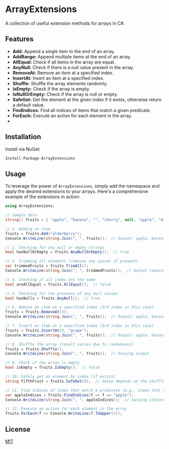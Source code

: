 # ArrayExtensions

A collection of useful extension methods for arrays in C#. 

## Features

- **Add:** Append a single item to the end of an array.
- **AddRange:** Append multiple items at the end of an array.
- **AllEqual:** Check if all items in the array are equal.
- **AnyNull:** Check if there is a null value present in the array.
- **RemoveAt:** Remove an item at a specified index.
- **InsertAt:** Insert an item at a specified index.
- **Shuffle:** Shuffle the array elements randomly.
- **IsEmpty:** Check if the array is empty.
- **IsNullOrEmpty:** Check if the array is null or empty.
- **SafeGet:** Get the element at the given index if it exists, otherwise return a default value.
- **FindIndices:** Find all indices of items that match a given predicate.
- **ForEach:** Execute an action for each element in the array.
- 
## Installation

Install via NuGet:

```bash
Install-Package ArrayExtensions
```

## Usage

To leverage the power of `ArrayExtensions`, simply add the namespace and apply the desired extensions to your arrays. Here's a comprehensive example of the extensions in action:

```csharp
using ArrayExtensions;

// Sample data
string[] fruits = { "apple", "banana", "", "cherry", null, "apple", "date" };

// 1. Adding an item
fruits = fruits.Add("elderberry");
Console.WriteLine(string.Join(", ", fruits));  // Output: apple, banana, , cherry, , apple, date, elderberry

// 2. Checking for any null or empty strings
bool hasNullOrEmpty = fruits.AnyNullOrEmpty();  // true

// 3. Trimming all elements (removes any spaces if present)
var trimmedFruits = fruits.TrimAll();
Console.WriteLine(string.Join(", ", trimmedFruits));  // Output remains same as no fruits had extra spaces

// 4. Checking if all items are the same
bool areAllEqual = fruits.AllEqual();  // false

// 5. Checking for the presence of any null values
bool hasNulls = fruits.AnyNull();  // true

// 6. Remove an item at a specified index (3rd index in this case)
fruits = fruits.RemoveAt(3);
Console.WriteLine(string.Join(", ", fruits));  // Output: apple, banana, , , apple, date, elderberry

// 7. Insert an item at a specified index (3rd index in this case)
fruits = fruits.InsertAt(3, "grape");
Console.WriteLine(string.Join(", ", fruits));  // Output: apple, banana, , grape, , apple, date, elderberry

// 8. Shuffle the array (result varies due to randomness)
fruits = fruits.Shuffle();
Console.WriteLine(string.Join(", ", fruits));  // Varying output

// 9. Check if the array is empty
bool isEmpty = fruits.IsEmpty();  // false

// 10. Safely get an element by index (if exists)
string fifthFruit = fruits.SafeGet(5);  // Value depends on the shuffle operation

// 11. Find indices of items that match a predicate (e.g., items that are 'apple')
var appleIndices = fruits.FindIndices(f => f == "apple");
Console.WriteLine(string.Join(", ", appleIndices));  // Varying indices based on shuffle

// 12. Execute an action for each element in the array
fruits.ForEach(f => Console.WriteLine(f.ToUpper()));
```

## License

[MIT](https://opensource.org/licenses/MIT)
